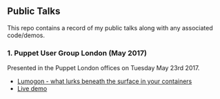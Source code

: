 ## Public Talks

This repo contains a record of my public talks along with any associated code/demos.

### 1. Puppet User Group London (May 2017)
Presented in the Puppet London offices on Tuesday May 23rd 2017.
* [Lumogon - what lurks beneath the surface in your containers](./pug_london_may2017_lumogon/)
* [Live demo](./pug_london_may2017_lumogon/webapp_demo)